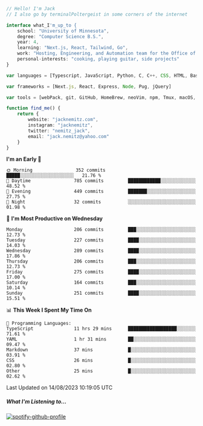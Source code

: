 ```typescript
// Hello! I'm Jack
// I also go by terminalPoltergeist in some corners of the internet

interface what_I'm_up_to {
    school: "University of Minnesota",
    degree: "Computer Science B.S.",
    year: 4,
    learning: "Next.js, React, Tailwind, Go",
    work: "Hosting, Engineering, and Automation team for the Office of Information Technology at UMN",
    personal-interests: "cooking, playing guitar, side projects"
}

var languages = [Typescript, JavaScript, Python, C, C++, CSS, HTML, Bash, VimScript]

var frameworks = [Next.js, React, Express, Node, Pug, jQuery]

var tools = [webPack, git, GitHub, HomeBrew, neoVim, npm, Tmux, macOS, Ubuntu, Docker, Nginx, Cloudflare, DigitalOcean]

function find_me() {
    return {
        website: "jacknemitz.com",
        instagram: "jacknemitz",
        twitter: "nemitz_jack",
        email: "jack.nemitz@yahoo.com"
    }
}
```

<!--START_SECTION:waka-->
**I'm an Early 🐤** 

```text
🌞 Morning                352 commits         █████░░░░░░░░░░░░░░░░░░░░   21.76 % 
🌆 Daytime                785 commits         ████████████░░░░░░░░░░░░░   48.52 % 
🌃 Evening                449 commits         ███████░░░░░░░░░░░░░░░░░░   27.75 % 
🌙 Night                  32 commits          ░░░░░░░░░░░░░░░░░░░░░░░░░   01.98 % 
```
📅 **I'm Most Productive on Wednesday** 

```text
Monday                   206 commits         ███░░░░░░░░░░░░░░░░░░░░░░   12.73 % 
Tuesday                  227 commits         ████░░░░░░░░░░░░░░░░░░░░░   14.03 % 
Wednesday                289 commits         ████░░░░░░░░░░░░░░░░░░░░░   17.86 % 
Thursday                 206 commits         ███░░░░░░░░░░░░░░░░░░░░░░   12.73 % 
Friday                   275 commits         ████░░░░░░░░░░░░░░░░░░░░░   17.00 % 
Saturday                 164 commits         ███░░░░░░░░░░░░░░░░░░░░░░   10.14 % 
Sunday                   251 commits         ████░░░░░░░░░░░░░░░░░░░░░   15.51 % 
```


📊 **This Week I Spent My Time On** 

```text
💬 Programming Languages: 
TypeScript               11 hrs 29 mins      ██████████████████░░░░░░░   71.61 % 
YAML                     1 hr 31 mins        ██░░░░░░░░░░░░░░░░░░░░░░░   09.47 % 
Markdown                 37 mins             █░░░░░░░░░░░░░░░░░░░░░░░░   03.91 % 
CSS                      26 mins             █░░░░░░░░░░░░░░░░░░░░░░░░   02.80 % 
Other                    25 mins             █░░░░░░░░░░░░░░░░░░░░░░░░   02.62 % 
```


 Last Updated on 14/08/2023 10:19:05 UTC
<!--END_SECTION:waka-->

##### What I'm Listening to...

[![spotify-github-profile](https://spotify-github-profile.vercel.app/api/view?uid=jack.nemitz&cover_image=true&show_offline=true&bar_color=53b14f&bar_color_cover=false&background_color=121212FF)](https://spotify-github-profile.vercel.app/api/view?uid=jack.nemitz&redirect=true)

